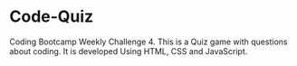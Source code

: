 # Code-Quiz
Coding Bootcamp Weekly Challenge 4. This is a Quiz game with questions about coding. It is developed Using HTML, CSS and JavaScript. 
